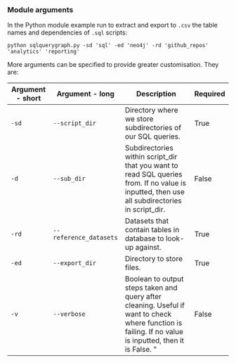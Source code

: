 ### Module arguments
In the Python module example run to extract and export to `.csv` the table names and dependencies of `.sql` scripts:
```shell script
python sqlquerygraph.py -sd 'sql' -ed 'neo4j' -rd 'github_repos' 'analytics' 'reporting'
```
More arguments can be specified to provide greater customisation. They are:

| Argument - short | Argument - long | Description | Required |
|------------------|-----------------|-------------| -------- |
| `-sd` | `--script_dir` | Directory where we store subdirectories of our SQL queries. | True |
| `-d`     | `--sub_dir` | Subdirectories within script_dir that you want to read SQL queries from. If no value is inputted, then use all subdirectories in script_dir. | False |
| `-rd` | `--reference_datasets` | Datasets that contain tables in database to look-up against. | True |
| `-ed` | `--export_dir` | Directory to store files. | True |
| `-v` | `--verbose` | Boolean to output steps taken and query after cleaning. Useful if want to check where function is failing. If no value is inputted, then it is False. " | False |
